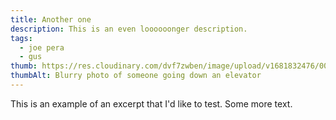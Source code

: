 ```yaml
---
title: Another one
description: This is an even loooooonger description.
tags:
  - joe pera
  - gus
thumb: https://res.cloudinary.com/dvf7zwben/image/upload/v1681832476/000541330005_iipoqv.jpg
thumbAlt: Blurry photo of someone going down an elevator
---
```


This is an example of an excerpt that I'd like to test. Some more text.
<!-- excerpt -->
